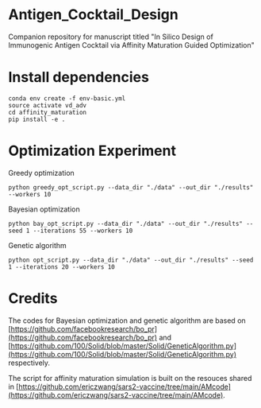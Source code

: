 # Antigen_Cocktail_Design
Companion repository for manuscript titled "In Silico Design of Immunogenic Antigen Cocktail via Affinity Maturation Guided Optimization"

# Install dependencies

```
conda env create -f env-basic.yml
source activate vd_adv
cd affinity_maturation
pip install -e .
```

# Optimization Experiment
Greedy optimization
```
python greedy_opt_script.py --data_dir "./data" --out_dir "./results" --workers 10
```
Bayesian optimization
```
python bay_opt_script.py --data_dir "./data" --out_dir "./results" --seed 1 --iterations 55 --workers 10
```

Genetic algorithm
```
python opt_script.py --data_dir "./data" --out_dir "./results" --seed 1 --iterations 20 --workers 10
```

# Credits
The codes for Bayesian optimization and genetic algorithm are based on [https://github.com/facebookresearch/bo_pr](https://github.com/facebookresearch/bo_pr) and [https://github.com/100/Solid/blob/master/Solid/GeneticAlgorithm.py](https://github.com/100/Solid/blob/master/Solid/GeneticAlgorithm.py) respectively.

The script for affinity maturation simulation is built on the resouces shared in [https://github.com/ericzwang/sars2-vaccine/tree/main/AMcode](https://github.com/ericzwang/sars2-vaccine/tree/main/AMcode).


